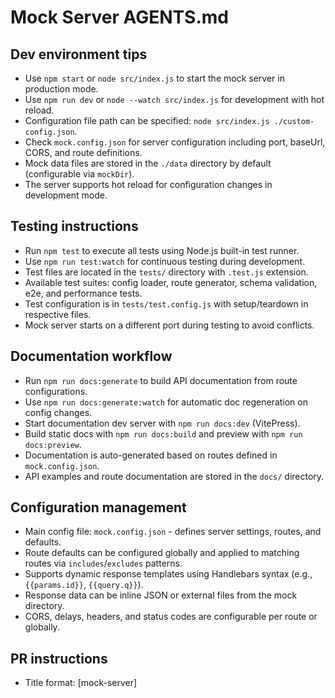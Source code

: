 # Mock Server AGENTS.md

## Dev environment tips
- Use `npm start` or `node src/index.js` to start the mock server in production mode.
- Use `npm run dev` or `node --watch src/index.js` for development with hot reload.
- Configuration file path can be specified: `node src/index.js ./custom-config.json`.
- Check `mock.config.json` for server configuration including port, baseUrl, CORS, and route definitions.
- Mock data files are stored in the `./data` directory by default (configurable via `mockDir`).
- The server supports hot reload for configuration changes in development mode.

## Testing instructions
- Run `npm test` to execute all tests using Node.js built-in test runner.
- Use `npm run test:watch` for continuous testing during development.
- Test files are located in the `tests/` directory with `.test.js` extension.
- Available test suites: config loader, route generator, schema validation, e2e, and performance tests.
- Test configuration is in `tests/test.config.js` with setup/teardown in respective files.
- Mock server starts on a different port during testing to avoid conflicts.

## Documentation workflow
- Run `npm run docs:generate` to build API documentation from route configurations.
- Use `npm run docs:generate:watch` for automatic doc regeneration on config changes.
- Start documentation dev server with `npm run docs:dev` (VitePress).
- Build static docs with `npm run docs:build` and preview with `npm run docs:preview`.
- Documentation is auto-generated based on routes defined in `mock.config.json`.
- API examples and route documentation are stored in the `docs/` directory.

## Configuration management
- Main config file: `mock.config.json` - defines server settings, routes, and defaults.
- Route defaults can be configured globally and applied to matching routes via `includes`/`excludes` patterns.
- Supports dynamic response templates using Handlebars syntax (e.g., `{{params.id}}`, `{{query.q}}`).
- Response data can be inline JSON or external files from the mock directory.
- CORS, delays, headers, and status codes are configurable per route or globally.

## PR instructions
- Title format: [mock-server] <Title>
- Always run `npm test` before committing to ensure all tests pass.
- Update documentation if adding new routes or changing configuration schema.
- Test both development and production modes if modifying server startup logic.
- Verify hot reload functionality works correctly for configuration changes.

## Git Commit

